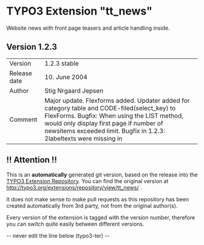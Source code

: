 # TYPO3 Extension "tt_news"
Website news with front page teasers and article handling inside.

## Version 1.2.3




<table>
	<tr><td>Version</td><td>1.2.3 stable</td></tr>
	<tr><td>Release date</td><td>10. June 2004</td></tr>
	<tr><td>Author</td><td>Stig Nrgaard Jepsen</td></tr>
	<tr><td>Comment</td><td>Major update. Flexforms added. Updater added for category table and CODE-filed(select_key) to FlexForms. Bugfix: When using the LIST method, would only display first page if number of newsitems exceeded limit.
Bugfix in 1.2.3: 2labeltexts were missing in</td></tr>
</table>

## !! Attention !!
This is an **automatically** generated git version, based on the release into the [TYPO3 Extension Repository](http://www.typo3.org/extensions/).
You can find the original version at http://typo3.org/extensions/repository/view/tt_news/ .

It does not make sense to make pull requests as this repository has been created automatically from 3rd party, not from the original author(s).

Every version of the extension is tagged with the version number, therefore you can switch quite easily between different versions.


-- never edit the line below (typo3-ter) --